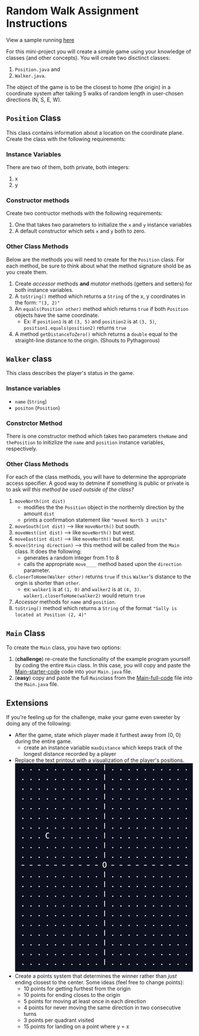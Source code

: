 # Random Walk Assignment Instructions

View a sample running [here](https://codehs.com/sandbox/stefanfritz/walkers-and-position-proj-1/run)

For this mini-project you will create a simple game using your knowledge of classes (and other concepts). You will create two disctinct classes:
1. `Position.java` and
2. `Walker.java`.

The object of the game is to be the closest to home (the origin) in a coordinate system after talking 5 walks of random length in user-chosen directions (N, S, E, W).

## `Position` Class

This class contains information about a location on the coordinate plane. Create the class with the following requirements:

### Instance Variables

There are two of them, both private, both integers:

1. x
2. y

### Constructor methods

Create two contructor methods with the following requirements:

1. One that takes two parameters to initialize the `x` and `y` instance variables
2. A default constructor which sets `x` and `y` both to zero.

### Other Class Methods

Below are the methods you will need to create for the `Position` class. For each method, be sure to think about what the method signature shold be as you create them. 

1. Create *accessor* methods **and** *mutator* methods (getters and setters) for both instance variables.
2. A `toString()` method which returns a `String` of the x, y coordinates in the form: `"(3, 2)"`
3. An `equals(Position other)` method which returns `true` if both `Position` objects have the same coordinate.
   - Ex: if `position1` is at `(3, 5)` and `position2` is at `(3, 5)`, `position1.equals(position2)` returns `true`
5. A method `getDistanceToZero()` which returns a `double` equal to the straight-line distance to the origin. (Shouts to Pythagorous)

## `Walker` class

This class describes the player's status in the game.

### Instance variables

- `name` (`String`)
- `positon` (`Position`)

### Constrctor Method

There is one constructor method which takes two parameters `theName` and `thePosition` to initizlize the `name` and `position` instance variables, respectively.

### Other Class Methods

For each of the class methods, you will have to determine the appropriate access specifier. A good way to detmine if something is public or private is to ask *will this method be used outside of the class?*

1. `moveNorth(int dist)`
   - modifies the the `Position` object in the northernly direction by the amount `dist`
   - prints a confirmation statement like `"moved North 3 units"`
3. `moveSouth(int dist)` --> like `moveNorth()` but south.
4. `moveWest(int dist)` --> like `moveNorth()` but west.
5. `moveEast(int dist)` --> like `moveNorth()` but east.
6. `move(String direction)` --> this method will be called from the `Main` class. It does the following:
   - generates a random integer from 1 to 8
   - calls the appropriate `move____` method based upon the `direction` parameter.
8. `closerToHome(Walker other)` returns `true` if `this` `Walker`'s distance to the orgin is shorter than `other`.
   - ex: `walker1` is at `(1, 0)` and `walker2` is at `(4, 3)`. `walker1.closerToHome(walker2)` would return `true`
10. *Accessor* methods for `name` and `position`.
11. `toString()` method which returns a `String` of the format `"Sally is located at Position (2, 4)"`

## `Main` Class

To create the `Main` class, you have two options:

1. (**challenge**) re-create the functionality of the example program yourself by coding the entire `Main` class. In this case, you will copy and paste the [Main-starter-code](Main-starter-code.md) code into your `Main.java` file.
2. (**easy**) copy and paste the full `Main`class from the [Main-full-code](Main-full-code.md) file into the `Main.java` file.

## Extensions

If you're feeling up for the challenge, make your game even sweeter by doing any of the following:

- After the game, state which player made it furthest away from (0, 0) during the entire game.
    - create an instance variable `maxDistance` which keeps track of the longest distance recorded by a player
- Replace the text printout with a visualization of the player's positions. ![grid visual](assets/grid.png)
- Create a points system that determines the winner rather than *just* ending closest to the center. Some ideas (feel free to change points):
    - 10 points for getting furthest from the origin
    - 10 points for ending closes to the origin
    - 5 points for moving at least once in each direction
    - 4 points for never moving the same direction in two consecutive turns
    - 3 points per quadrant visited
    - 15 points for landing on a point where y = x
